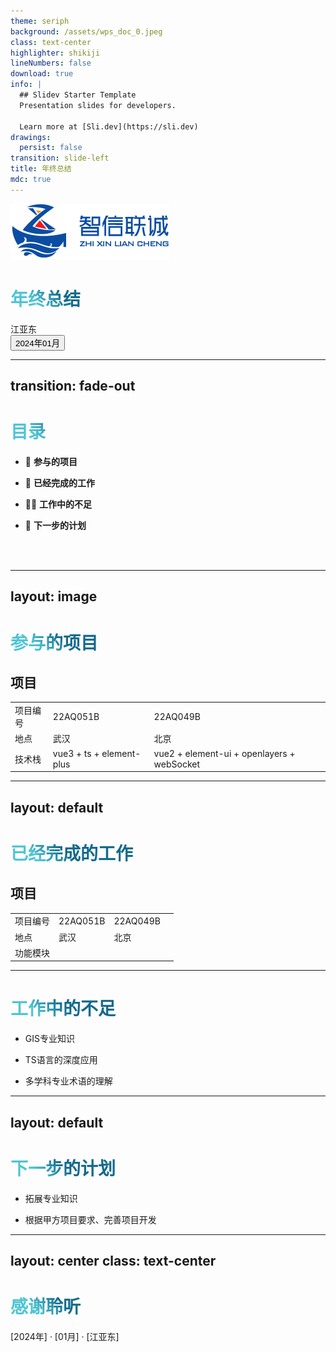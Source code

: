 ```yaml
---
theme: seriph
background: /assets/wps_doc_0.jpeg
class: text-center
highlighter: shikiji
lineNumbers: false
download: true
info: |
  ## Slidev Starter Template
  Presentation slides for developers.

  Learn more at [Sli.dev](https://sli.dev)
drawings:
  persist: false
transition: slide-left
title: 年终总结
mdc: true
---
```

<div class="pt--12 abs">
  <img src="/assets/wps_doc_1.png">
</div>

# 年终总结

<div class="m-6">
   江亚东  
</div>

<div class="abs-br m-6 flex gap-2">
  <button title="Open in Editor" class="text-xl slidev-icon-btn opacity-50 !border-none !hover:text-white">
   2024年01月
  </button>
</div>

<!--
The last comment block of each slide will be treated as slide notes. It will be visible and editable in Presenter Mode along with the slide. [Read more in the docs](https://sli.dev/guide/syntax.html#notes)
-->

---
transition: fade-out
---

# 目录


- 📝 **参与的项目** 



- 🎨 **已经完成的工作** 



- 🧑‍💻 **工作中的不足** 



- 🤹 **下一步的计划** 





<br>
<br>


<!--
You can have `style` tag in markdown to override the style for the current page.
Learn more: https://sli.dev/guide/syntax#embedded-styles
-->

<style>
h1 {
  background-color: #2B90B6;
  background-image: linear-gradient(45deg, #4EC5D4 10%, #146b8c 20%);
  background-size: 100%;
  -webkit-background-clip: text;
  -moz-background-clip: text;
  -webkit-text-fill-color: transparent;
  -moz-text-fill-color: transparent;
}
</style>

<!--
Here is another comment.
-->

---
layout: image
---

# 参与的项目


## 项目

|     |     |     |     |
| --- | --- | --- | --- |
| <kbd>项目编号</kbd> | 22AQ051B |  22AQ049B
| <kbd>地点</kbd>   | 武汉 | 北京
| <kbd>技术栈</kbd> | vue3 + ts + element-plus | vue2 + element-ui + openlayers + webSocket


---
layout: default
---

# 已经完成的工作


## 项目

|     |     |     |     |
| --- | --- | --- | --- |
| <kbd>项目编号</kbd> | 22AQ051B |  22AQ049B 
| <kbd>地点</kbd>   | 武汉 | 北京 
| <kbd>功能模块</kbd> | <FunctionalModules mode="武汉" /> | <FunctionalModules mode="北京" />


---

# 工作中的不足

* GIS专业知识 

* TS语言的深度应用

* 多学科专业术语的理解

---
layout: default
---

# 下一步的计划

* 拓展专业知识 

* 根据甲方项目要求、完善项目开发

---
layout: center
class: text-center
---

# 感谢聆听

[2024年] · [01月] · [江亚东]
